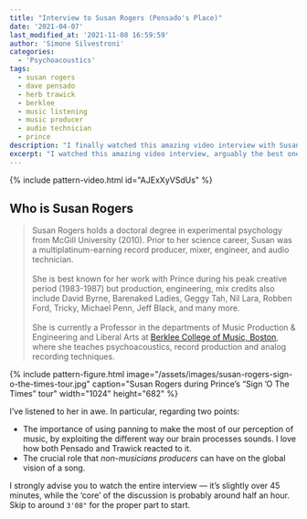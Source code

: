 ```yaml
---
title: "Interview to Susan Rogers (Pensado's Place)"
date: '2021-04-07'
last_modified_at: '2021-11-08 16:59:59'
author: 'Simone Silvestroni'
categories:
  - 'Psychoacoustics'
tags:
  - susan rogers 
  - dave pensado
  - herb trawick
  - berklee
  - music listening
  - music producer
  - audio technician
  - prince
description: "I finally watched this amazing video interview with Susan Rogers, who had been sitting in my to-do list for a few weeks. The best interview in a long time."
excerpt: "I watched this amazing video interview, arguably the best one in a while."
---
```

{% include pattern-video.html id="AJExXyVSdUs" %}

## Who is Susan Rogers

> Susan Rogers holds a doctoral degree in experimental psychology from McGill University (2010). Prior to her science career, Susan was a multiplatinum-earning record producer, mixer, engineer, and audio technician.
<br><br> 
> She is best known for her work with Prince during his peak creative period (1983-1987) but production, engineering, mix credits also include David Byrne, Barenaked Ladies, Geggy Tah, Nil Lara, Robben Ford, Tricky, Michael Penn, Jeff Black, and many more.
<br><br>
> She is currently a Professor in the departments of Music Production & Engineering and Liberal Arts at [Berklee College of Music, Boston](https://www.berklee.edu/), where she teaches psychoacoustics, record production and analog recording techniques.

{% include pattern-figure.html image="/assets/images/susan-rogers-sign-o-the-times-tour.jpg" caption="Susan Rogers during Prince’s &ldquo;Sign &rsquo;O The Times&rdquo; tour" width="1024" height="682" %}

I’ve listened to her in awe. In particular, regarding two points:

- The importance of using panning to make the most of our perception of music, by exploiting the different way our brain processes sounds. I love how both Pensado and Trawick reacted to it.
- The crucial role that _non-musicians producers_ can have on the global vision of a song.

I strongly advise you to watch the entire interview — it’s slightly over 45 minutes, while the ‘core’ of the discussion is probably around half an hour. Skip to around `3'08"` for the proper part to start.